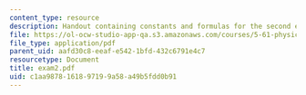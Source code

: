 ```yaml
---
content_type: resource
description: Handout containing constants and formulas for the second exam.
file: https://ol-ocw-studio-app-qa.s3.amazonaws.com/courses/5-61-physical-chemistry-fall-2007/c1aa9878161897199a58a49b5fdd0b91_exam2.pdf
file_type: application/pdf
parent_uid: aafd30c8-eeaf-e542-1bfd-432c6791e4c7
resourcetype: Document
title: exam2.pdf
uid: c1aa9878-1618-9719-9a58-a49b5fdd0b91
---
```

